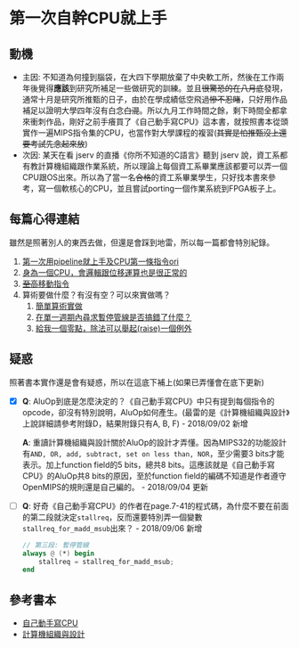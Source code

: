 # 第一次自幹CPU就上手

## 動機

* 主因:
    不知道為何撞到腦袋，在大四下學期放棄了中央軟工所，然後在工作兩年後覺得**應該**到研究所補足一些做研究的訓練。並且~~很驚恐的在八月底~~發現，通常十月是研究所推甄的日子，由於在學成績低空飛過~~慘不忍睹~~，只好用作品補足以證明大學四年沒有白念~~白混~~。所以九月工作時間之餘，剩下時間全都拿來衝刺作品，剛好之前手癢買了《自己動手寫CPU》這本書，就按照書本從頭實作一遍MIPS指令集的CPU，也當作對大學課程的複習(~~其實是怕推甄沒上還要考試先念起來放~~)
* 次因:
    某天在看 jserv 的直播《你所不知道的C語言》聽到 jserv 說，資工系都有教計算機組織跟作業系統，所以理論上每個資工系畢業應該都要可以弄一個CPU跟OS出來。所以為了當一名~~合格~~的資工系畢業學生，只好找本書來參考，寫一個軟核心的CPU，並且嘗試porting一個作業系統到FPGA板子上。

## 每篇心得連結

雖然是照著別人的東西去做，但還是會踩到地雷，所以每一篇都會特別紀錄。

1. [第一次用pipeline就上手及CPU第一條指令ori](CH1/doc/ReadMe.md)
2. [身為一個CPU，會邏輯跟位移運算也是很正常的](CH2/doc/ReadMe.md)
3. [~~至高~~移動指令](CH3/doc/ReadMe.md)
4. 算術要做什麼？有沒有空？可以來實做嗎？
    1. [簡單算術實做](CH4_1/doc/ReadMe.md)
    2. [在單一週期內尋求暫停管線是否搞錯了什麼？](CH4_2/doc/ReadMe.md)
    3. [給我一個零點，除法可以舉起(raise)一個例外](CH4_3/doc/ReadMe.md)

## 疑惑

照著書本實作還是會有疑惑，所以在這底下補上(如果已弄懂會在底下更新)

- [x] **Q**: AluOp到底是怎麼決定的？《自己動手寫CPU》中只有提到每個指令的opcode，卻沒有特別說明，AluOp如何產生。(最雷的是《計算機組織與設計》上說詳細請參考附錄D，結果附錄只有A, B, F) - 2018/09/02 新增

    **A**: 重讀計算機組織與設計關於AluOp的設計才弄懂。因為MIPS32的功能設計有`AND, OR, add, subtract, set on less than, NOR`，至少需要3 bits才能表示。加上function field的5 bits，總共8 bits。這應該就是《自己動手寫CPU》的AluOp共8 bits的原因，至於function field的編碼不知道是作者遵守OpenMIPS的規則還是自己編的。 - 2018/09/04 更新
- [ ] **Q**: 好奇《自己動手寫CPU》的作者在page.7-41的程式碼，為什麼不要在前面的第二段就決定`stallreq`，反而還要特別弄一個變數`stallreq_for_madd_msub`出來？ - 2018/09/06 新增
    ```Verilog HDL
    // 第三段: 暫停管線
    always @ (*) begin
        stallreq = stallreq_for_madd_msub;
    end
    ```

## 參考書本

* [自己動手寫CPU](https://www.books.com.tw/products/0010676982)
* [計算機組織與設計](https://www.books.com.tw/products/0010677129)